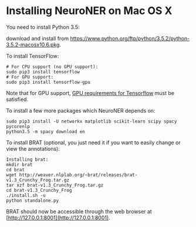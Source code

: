 # Installing NeuroNER on Mac OS X


You need to install Python 3.5:

download and install from <https://www.python.org/ftp/python/3.5.2/python-3.5.2-macosx10.6.pkg>.

To install TensorFlow:
```
# For CPU support (no GPU support):
sudo pip3 install tensorflow
# For GPU support:
sudo pip3 install tensorflow-gpu
```

Note that for GPU support, [GPU requirements for Tensorflow](https://www.tensorflow.org/install/install_mac) must be satisfied.

To install a few more packages which NeuroNER depends on:

```
sudo pip3 install -U networkx matplotlib scikit-learn scipy spacy pycorenlp
python3.5 -m spacy download en
```

To install BRAT (optional, you just need it if you want to easily change or view the annotations):

```
Installing brat:
mkdir brat
cd brat
wget http://weaver.nlplab.org/~brat/releases/brat-v1.3_Crunchy_Frog.tar.gz
tar xzf brat-v1.3_Crunchy_Frog.tar.gz
cd brat-v1.3_Crunchy_Frog
./install.sh -u
python standalone.py
```

BRAT should now be accessible through the web browser at [http://127.0.0.1:8001](http://127.0.0.1:8001).
